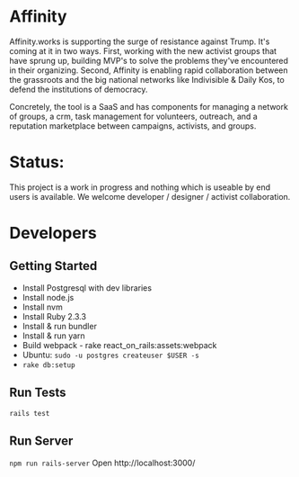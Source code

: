 # Affinity

Affinity.works is supporting the surge of resistance against Trump. It's coming at it in two ways. First, working with the new activist groups that have sprung up, building MVP's to solve the problems they've encountered in their organizing. Second, Affinity is enabling rapid collaboration between the grassroots and the big national networks like Indivisible & Daily Kos, to defend the institutions of democracy.

Concretely, the tool is a SaaS and has components for managing a network of groups, a crm, task management for volunteers, outreach, and a reputation marketplace between campaigns, activists, and groups.

# Status:
This project is a work in progress and nothing which is useable by end users is available. We welcome developer / designer / activist collaboration.

# Developers

## Getting Started
* Install Postgresql with dev libraries
* Install node.js
* Install nvm
* Install Ruby 2.3.3
* Install & run bundler
* Install & run yarn
* Build webpack -  rake react_on_rails:assets:webpack 
* Ubuntu: `sudo -u postgres createuser $USER -s`
* `rake db:setup`

## Run Tests
`rails test`

## Run Server
`npm run rails-server`
Open http://localhost:3000/
